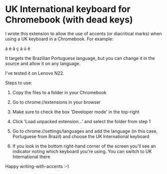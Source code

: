 # UK International keyboard for Chromebook (with dead keys)

I wrote this extension to allow the use of accents (or diacritical marks) when using a UK keyboard in a Chromebook. For example:

á é ã ç à ü ê

It targets the Brazilian Portuguese language, but you can change it in the source and allow it on any language.

I've tested it on Lenovo N22.

Steps to use:

1) Copy the files to a folder in your Chromebook

2) Go to chrome://extensions in your browser

3) Make sure to check the box 'Developer mode' in the top-right

4) Click 'Load unpacked extension...' and select the folder from step 1

5) Go to chrome://settings/languages and add the language (in this case, Portuguese from Brazil) and choose the UK International keyboard

6) If you look in the bottom right-hand corner of the screen you'll see an indicator noting which keyboard you're using. You can switch to UK International there

Happy writing-with-accents :-)
